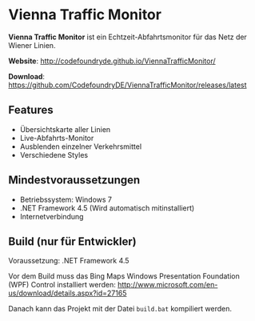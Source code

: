 # Vienna Traffic Monitor

**Vienna Traffic Monitor** ist ein Echtzeit-Abfahrtsmonitor für das Netz der Wiener Linien.

**Website**: http://codefoundryde.github.io/ViennaTrafficMonitor/

**Download**: https://github.com/CodefoundryDE/ViennaTrafficMonitor/releases/latest

## Features

* Übersichtskarte aller Linien
* Live-Abfahrts-Monitor
* Ausblenden einzelner Verkehrsmittel
* Verschiedene Styles

## Mindestvoraussetzungen

* Betriebssystem: Windows 7
* .NET Framework 4.5 (Wird automatisch mitinstalliert)
* Internetverbindung

## Build (nur für Entwickler)

Voraussetzung: .NET Framework 4.5

Vor dem Build muss das Bing Maps Windows Presentation Foundation (WPF) Control installiert werden: http://www.microsoft.com/en-us/download/details.aspx?id=27165

Danach kann das Projekt mit der Datei `build.bat` kompiliert werden.
